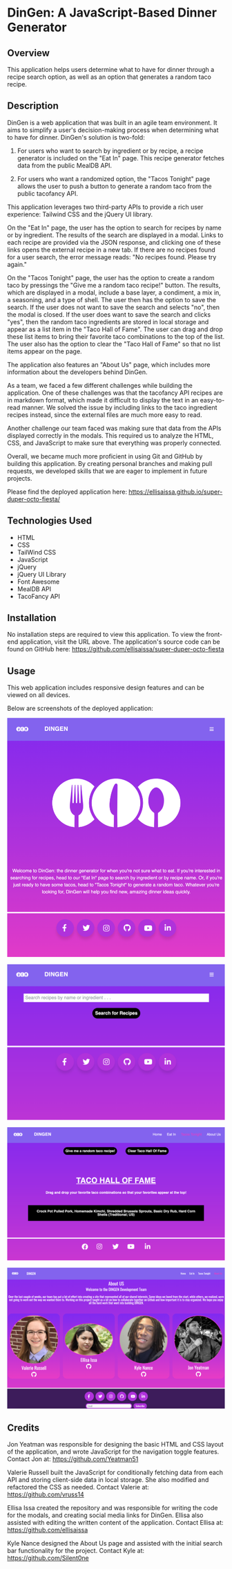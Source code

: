 # DinGen: A JavaScript-Based Dinner Generator

## Overview

This application helps users determine what to have for dinner through a recipe search option, as well as an option that generates a random taco recipe. 

## Description

DinGen is a web application that was built in an agile team environment. It aims to simplify a user's decision-making process when determining what to have for dinner. DinGen's solution is two-fold:

1. For users who want to search by ingredient or by recipe, a recipe generator is included on the "Eat In" page. This recipe generator fetches data from the public MealDB API.

2. For users who want a randomized option, the "Tacos Tonight" page allows the user to push a button to generate a random taco from the public tacofancy API.

This application leverages two third-party APIs to provide a rich user experience: Tailwind CSS and the jQuery UI library.

On the "Eat In" page, the user has the option to search for recipes by name or by ingredient. The results of the search are displayed in a modal. Links to each recipe are provided via the JSON response, and clicking one of these links opens the external recipe in a new tab. If there are no recipes found for a user search, the error message reads: "No recipes found. Please try again."

On the "Tacos Tonight" page, the user has the option to create a random taco by pressings the "Give me a random taco recipe!" button. The results, which are displayed in a modal, include a base layer, a condiment, a mix in, a seasoning, and a type of shell. The user then has the option to save the search. If the user does not want to save the search and selects "no", then the modal is closed. If the user does want to save the search and clicks "yes", then the random taco ingredients are stored in local storage and appear as a list item in the "Taco Hall of Fame". The user can drag and drop these list items to bring their favorite taco combinations to the top of the list. The user also has the option to clear the "Taco Hall of Fame" so that no list items appear on the page.

The application also features an "About Us" page, which includes more information about the developers behind DinGen.

As a team, we faced a few different challenges while building the application. One of these challenges was that the tacofancy API recipes are in markdown format, which made it difficult to display the text in an easy-to-read manner. We solved the issue by including links to the taco ingredient recipes instead, since the external files are much more easy to read.

Another challenge our team faced was making sure that data from the APIs displayed correctly in the modals. This required us to analyze the HTML, CSS, and JavaScript to make sure that everything was properly connected.

Overall, we became much more proficient in using Git and GitHub by building this application. By creating personal branches and making pull requests, we developed skills that we are eager to implement in future projects.

Please find the deployed application here: https://ellisaissa.github.io/super-duper-octo-fiesta/

## Technologies Used

- HTML
- CSS
- TailWind CSS
- JavaScript
- jQuery
- jQuery UI Library
- Font Awesome
- MealDB API
- TacoFancy API

## Installation

No installation steps are required to view this application. To view the front-end application, visit the URL above. The application's source code can be found on GitHub here: https://github.com/ellisaissa/super-duper-octo-fiesta

## Usage

This web application includes responsive design features and can be viewed on all devices.

Below are screenshots of the deployed application:

![screenshot of home page](assets/img/dingen-home-screenshot.png)

![screenshot of Eat In page](assets/img/recipe-search-screenshot.png)

![screenshot of Tacos Tonight page](assets/img/taco-screenshot.png)

![screenshot of About Us page](assets/img/about-us-screenshot.png)

## Credits

Jon Yeatman was responsible for designing the basic HTML and CSS layout of the application, and wrote JavaScript for the navigation toggle features. Contact Jon at: https://github.com/Yeatman51

Valerie Russell built the JavaScript for conditionally fetching data from each API and storing client-side data in local storage. She also modified and refactored the CSS as needed. Contact Valerie at: https://github.com/vruss14

Ellisa Issa created the repository and was responsible for writing the code for the modals, and creating social media links for DinGen. Ellisa also assisted with editing the written content of the application. Contact Ellisa at: https://github.com/ellisaissa

Kyle Nance designed the About Us page and assisted with the initial search bar functionality for the project. Contact Kyle at: https://github.com/Silent0ne


